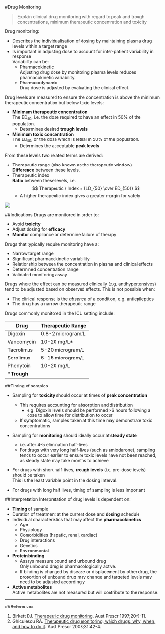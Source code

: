 #Drug Monitoring
> Explain clinical drug monitoring with regard to peak and trough concentrations, minimum therapeutic concentration and toxicity

Drug monitoring:
* Describes the individualisation of dosing by maintaining plasma drug levels within a target range
* Is important in adjusting dose to account for inter-patient variability in response  
Variability can be:  
  * Pharmacokinetic  
  Adjusting drug dose by monitoring plasma levels reduces pharmacokinetic variability.
  * Pharmacodynamic  
  Drug dose is adjusted by evaluating the clinical effect. 

Drug levels are measured to ensure the concentration is above the minimum therapeutic concentration but below toxic levels:
* **Minimum therapeutic concentration**  
The ED<sub>50</sub>, i.e. the dose required to have an effect in 50% of the population.
  * Determines desired **trough levels**  
* **Minimum toxic concentration**  
The LD<sub>50</sub>, or the dose which is lethal in 50% of the population.  
  * Determines the acceptable **peak levels**

From these levels two related terms are derived:
* Therapeutic range (also known as the therapeutic window)  
**Difference** between these levels.
* Therapeutic index  
**Ratio** between these levels, i.e.  
$$ Therapeutic \ Index = {LD_{50} \over ED_{50}} $$
  * A higher therapeutic index gives a greater margin for safety



<img src="\resources\therapeutic-index.svg">


##Indications
Drugs are monitored in order to:
* Avoid **toxicity**
* Adjust dosing for **efficacy**  
* **Monitor** compliance or determine failure of therapy

Drugs that typically require monitoring have a:
* Narrow target range
* Significant pharmacokinetic variability
* Relationship between the concentration in plasma and clinical effects
* Determined concentration range
* Validated monitoring assay

Drugs where the effect can be measured clinically (e.g. antihypertensives) tend to be adjusted based on observed effects. This is not possible when:
* The clinical response is the *absence* of a condition, e.g. antiepileptics
* The drug has a narrow therapeutic range


Drugs commonly monitored in the ICU setting include:

| Drug | Therapeutic Range |
| -- | -- |
| Digoxin | 0.8-2 microgram/L |
| Vancomycin | 10-20 mg/L* |
| Tacrolimus | 5-20 microgram/L  |
| Serolimus | 5-15 microgram/L  |
| Phenytoin |10-20 mg/L|
|***Trough**|

##Timing of samples
* Sampling for **toxicity** should occur at times of **peak concentration**  
  * This requires accounting for absorption and distribution
    * e.g. Digoxin levels should be performed >6 hours following a dose to allow time for distribution to occur
  * If symptomatic, samples taken at this time may demonstrate toxic concentrations


* Sampling for **monitoring** should ideally occur at **steady state**
  * i.e. after 4-5 elimination half-lives
  * For drugs with very long half-lives (such as amiodarone), sampling tends to occur earlier to ensure toxic levels have not been reached, as steady state may take months to achieve


* For drugs with short half-lives, **trough levels** (i.e. pre-dose levels) should be taken  
This is the least variable point in the dosing interval.
* For drugs with long half lives, timing of sampling is less important

##Interpretation
Interpretation of drug levels is dependent on:
* **Timing** of sample
* Duration of treatment at the current dose and **dosing** schedule
* Individual characteristics that may affect the **pharmacokinetics**
    * Age
    * Physiology
    * Comorbidities (hepatic, renal, cardiac)
    * Drug interactions
    * Genetics
    * Environmental
* **Protein binding**  
  * Assays measure bound and unbound drug  
  Only unbound drug is pharmacologically active.
  * If binding is changed by disease or displacement by other drug, the proportion of unbound drug may change and targeted levels may need to be adjusted accordingly
* **Active metabolites**  
  Active metabolites are not measured but will contribute to the response. 
---

##References
1. Birkett DJ. [Therapeutic drug monitoring](http://www.australianprescriber.com/magazine/20/1/9/11). Aust Prescr 1997;20:9-11.
2. Ghiculescu RA. [Therapeutic drug monitoring, which drugs, why, when, and how to do it](http://www.australianprescriber.com/magazine/31/2/42/4). Aust Prescr 2008;31:42-4.